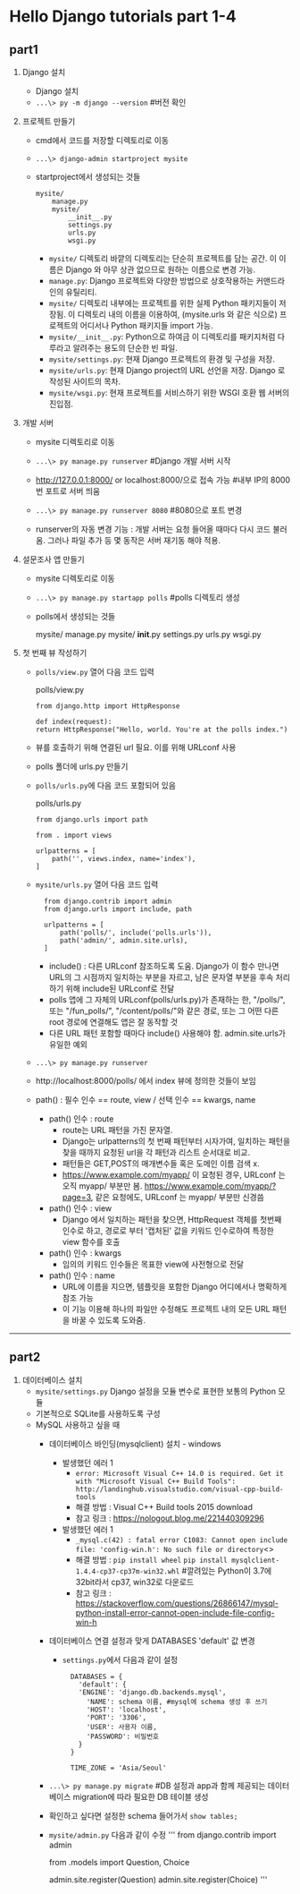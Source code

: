# Hello Django tutorials part 1-4

## part1
  1. Django 설치
      - Django 설치
      - `...\> py -m django --version`  #버전 확인
      
  2. 프로젝트 만들기
      - cmd에서 코드를 저장할 디렉토리로 이동
      - `...\> django-admin startproject mysite`
      - startproject에서 생성되는 것들
      
            mysite/
                manage.py
                mysite/
                    __init__.py
                    settings.py
                    urls.py
                    wsgi.py

        + `mysite/` 디렉토리 바깥의 디렉토리는 단순히 프로젝트를 담는 공간. 이 이름은 Django 와 아무 상관 없으므로 원하는 이름으로 변경 가능.
        + `manage.py`: Django 프로젝트와 다양한 방법으로 상호작용하는 커맨드라인의 유틸리티. 
        + `mysite/` 디렉토리 내부에는 프로젝트를 위한 실제 Python 패키지들이 저장됨. 이 디렉토리 내의 이름을 이용하여, (mysite.urls 와 같은 식으로) 프로젝트의 어디서나 Python 패키지들 import 가능.
        + `mysite/__init__.py`: Python으로 하여금 이 디렉토리를 패키지처럼 다루라고 알려주는 용도의 단순한 빈 파일.
        + `mysite/settings.py`: 현재 Django 프로젝트의 환경 및 구성을 저장.
        + `mysite/urls.py`: 현재 Django project의 URL 선언을 저장. Django 로 작성된 사이트의 목차. 
        + `mysite/wsgi.py`: 현재 프로젝트를 서비스하기 위한 WSGI 호환 웹 서버의 진입점.

   3. 개발 서버
        - mysite 디렉토리로 이동
        - `...\> py manage.py runserver`  #Django 개발 서버 시작
        - http://127.0.0.1:8000/ or localhost:8000/으로 접속 가능 #내부 IP의 8000번 포트로 서버 띄움
        
        - `...\> py manage.py runserver 8080` #8080으로 포트 변경
        
        - runserver의 자동 변경 기능 : 개발 서버는 요청 들어올 때마다 다시 코드 불러옴. 그러나 파일 추가 등 몇 동작은 서버 재기동 해야 적용.
        
   4. 설문조사 앱 만들기
        - mysite 디렉토리로 이동
        - `...\> py manage.py startapp polls` #polls 디렉토리 생성
        - polls에서 생성되는 것들
      
            mysite/
                manage.py
                mysite/
                    __init__.py
                    settings.py
                    urls.py
                    wsgi.py
        
   4. 첫 번째 뷰 작성하기
        - `polls/view.py` 열어 다음 코드 입력
        
          polls/view.py
          ```
          from django.http import HttpResponse

          def index(request):
          return HttpResponse("Hello, world. You're at the polls index.")
          ```
        - 뷰를 호출하기 위해 연결된 url 필요. 이를 위해 URLconf 사용
        - polls 폴더에 urls.py 만들기
        - `polls/urls.py`에 다음 코드 포함되어 있음
                
          polls/urls.py
          ```
          from django.urls import path

          from . import views

          urlpatterns = [
              path('', views.index, name='index'),
          ]
          ```
        - `mysite/urls.py` 열어 다음 코드 입력
          ```
            from django.contrib import admin
            from django.urls import include, path

            urlpatterns = [
                path('polls/', include('polls.urls')),
                path('admin/', admin.site.urls),
            ]
          ```
          + include() : 다른 URLconf 참조하도록 도움. Django가 이 함수 만나면 URL의 그 시점까지 일치하는 부분을 자르고, 남은 문자열 부분을 후속 처리하기 위해 include된 URLconf로 전달
          + polls 앱에 그 자체의 URLconf(polls/urls.py)가 존재하는 한, "/polls/", 또는 "/fun_polls/", "/content/polls/"와 같은 경로, 또는 그 어떤 다른 root 경로에 연결해도 앱은 잘 동작할 것
          + 다른 URL 패턴 포함할 때마다 include() 사용해야 함. admin.site.urls가 유일한 예외
        - `...\> py manage.py runserver`
        - http://localhost:8000/polls/ 에서 index 뷰에 정의한 것들이 보임
        
        - path() : 필수 인수 == route, view / 선택 인수 == kwargs, name
          + path() 인수 : route
            * route는 URL 패턴을 가진 문자열.
            * Django는 urlpatterns의 첫 번째 패턴부터 시자가여, 일치하는 패턴을 찾을 때까지 요청된 url을 각 패턴과 리스트 순서대로 비교.
            * 패턴들은 GET,POST의 매개변수들 혹은 도메인 이름 검색 x.
            * https://www.example.com/myapp/ 이 요청된 경우, URLconf 는 오직 myapp/ 부분만 봄. https://www.example.com/myapp/?page=3, 같은 요청에도, URLconf 는 myapp/ 부분만 신경씀
          + path() 인수 : view
            * Django 에서 일치하는 패턴을 찾으면, HttpRequest 객체를 첫번째 인수로 하고, 경로로 부터 '캡처된' 값을 키워드 인수로하여 특정한 view 함수를 호출
          + path() 인수 : kwargs
            * 임의의 키워드 인수들은 목표한 view에 사전형으로 전달
          + path() 인수 : name
            * URL에 이름을 지으면, 템플릿을 포함한 Django 어디에서나 명확하게 참조 가능
            * 이 기능 이용해 하나의 파일만 수정해도 프로젝트 내의 모든 URL 패턴을 바꿀 수 있도록 도와줌.
            
<hr/>


## part2
  1. 데이터베이스 설치
      - `mysite/settings.py` Django 설정을 모듈 변수로 표현한 보통의 Python 모듈
      - 기본적으로 SQLite를 사용하도록 구성
      - MySQL 사용하고 싶을 때
        + 데이터베이스 바인딩(mysqlclient) 설치 - windows
          * 발생했던 에러 1
            - `error: Microsoft Visual C++ 14.0 is required. Get it with "Microsoft Visual C++ Build Tools": http://landinghub.visualstudio.com/visual-cpp-build-tools`
            - 해결 방법 : Visual C++ Build tools 2015 download
            - 참고 링크 : https://nologout.blog.me/221440309296
          * 발생했던 에러 1
            - `_mysql.c(42) : fatal error C1083: Cannot open include file: 'config-win.h': No such file or directory`<>
            - 해결 방법 : `pip install wheel` `pip install mysqlclient-1.4.4-cp37-cp37m-win32.whl` #깔려있는 Python이 3.7에 32bit라서 cp37, win32로 다운로드
            - 참고 링크 : https://stackoverflow.com/questions/26866147/mysql-python-install-error-cannot-open-include-file-config-win-h
        + 데이터베이스 연결 설정과 맞게 DATABASES 'default' 값 변경
          * `settings.py`에서 다음과 같이 설정
              ```
                DATABASES = {
                  'default': {
                  'ENGINE': 'django.db.backends.mysql',
                    'NAME': schema 이름, #mysql에 schema 생성 후 쓰기
                    'HOST': 'localhost',
                    'PORT': '3306',
                    'USER': 사용자 이름,
                    'PASSWORD': 비밀번호
                  }
                }
                
                TIME_ZONE = 'Asia/Seoul'
              ```
        + `...\> py manage.py migrate` #DB 설정과 app과 함께 제공되는 데이터베이스 migration에 따라 필요한 DB 테이블 생성
        + 확인하고 싶다면 설정한 schema 들어가서 `show tables;`
        + `mysite/admin.py` 다음과 같이 수정
          '''
            from django.contrib import admin

            from .models import Question, Choice

            admin.site.register(Question)
            admin.site.register(Choice)
          '''
